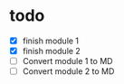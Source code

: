 # todo

- [x] finish module 1
- [x] finish module 2
- [ ] Convert module 1 to MD
- [ ] Convert module 2 to MD
